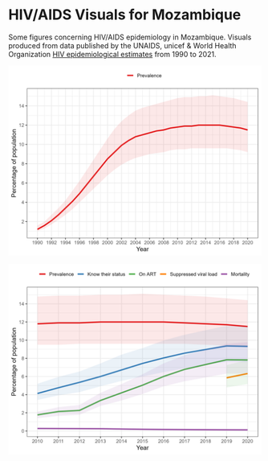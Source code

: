 # HIV/AIDS Visuals for Mozambique
Some figures concerning HIV/AIDS epidemiology in Mozambique. Visuals produced from data published by the UNAIDS, unicef & World Health Organization [HIV epidemiological estimates](https://www.unaids.org/en/resources/documents/2021/HIV_estimates_with_uncertainty_bounds_1990-present) from 1990 to 2021.

![alt text for screen readers](/figures/plot_hiv_prev.png "Evolution of HIV prevalence in Mozambique")

![alt text for screen readers](/figures/plot_hiv_evol.png "HIV/AIDS evolution in Mozambique")